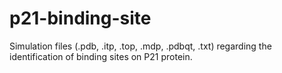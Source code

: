 # p21-binding-site
Simulation files (.pdb, .itp, .top, .mdp, .pdbqt, .txt) regarding the identification of binding sites on P21 protein. 

